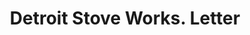 ---
doi: 10.7916/D8V99M50
date_other: '1913'
date_other_textual: '1913'
form: correspondence
genre:
- Letters (correspondence)
name:
- Detroit Stove Works
object_in_context_url: https://biggert.cul.columbia.edu/items/view/ave_biggert_00611
subject_hierarchical_geographic:
- Detroit, Michigan, United States
subject_name:
- Detroit Stove Works
title: Detroit Stove Works. Letter
sort_title: Detroit Stove Works. Letter
call_number: ave_biggert_00611
coordinates:
- 42.331388888888895,-83.04583333333333
pid: ave_biggert_00611
identifiers: ave_biggert_00611
thumbnail: https://derivativo-3.library.columbia.edu/iiif/2/ldpd:343612/full/!256,256/0/native.jpg
permalink: "/items/ave_biggert_00611/"
layout: iiif-image-page
---
